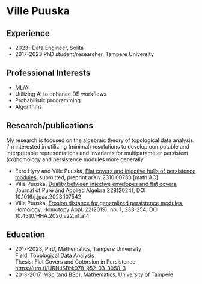 # Ville Puuska

## Experience
- 2023- Data Engineer, Solita
- 2017-2023 PhD student/researcher, Tampere University

## Professional Interests

- ML/AI
- Utilizing AI to enhance DE workflows
- Probabilistic programming
- Algorithms

## Research/publications
My research is focused on the algebraic theory of topological data analysis. I'm interested in utilizing (minimal) resolutions to develop computable and interpretable representations and invariants for multiparameter persistent (co)homology and persistence modules more generally.
- Eero Hyry and Ville Puuska, [Flat covers and injective hulls of persistence modules](https://arxiv.org/abs/2310.00733), submitted, preprint arXiv:2310.00733 \[math.AC\]
- Ville Puuska, [Duality between injective envelopes and flat covers](https://doi.org/10.1016/j.jpaa.2023.107542), Journal of Pure and Applied Algebra 228(2024), DOI 10.1016/j.jpaa.2023.107542
- Ville Puuska, [Erosion distance for generalized persistence modules](https://dx.doi.org/10.4310/HHA.2020.v22.n1.a14), Homology, Homotopy Appl. 22(2019), no. 1, 233-254, DOI 10.4310/HHA.2020.v22.n1.a14

## Education
- 2017-2023, PhD, Mathematics, Tampere University  
Field: Topological Data Analysis  
Thesis: Flat Covers and Cotorsion in Persistence, https://urn.fi/URN:ISBN:978-952-03-3058-3
- 2013-2017, MSc (and BSc), Mathematics, University of Tampere
